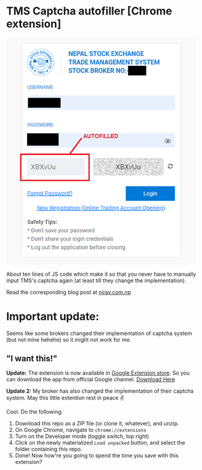 # TMS Captcha autofiller [Chrome extension]

![screenshot of this project](screenshot.png)

About ten lines of JS code which make it so that you never have to manually input TMS's captcha again (at least till they change the implementation).

Read the corresponding blog post at [nirav.com.np](https://nirav.com.np/2021/05/22/the-tms-website-sucks-so-i-made-a-captcha-autofiller.html)

# Important update: 

Seems like some brokers changed their implementation of captcha system (but not mine hehehe) so it might not work for me.

## "I want this!"

**Update:** The extension is now available in [Google Extension store](https://chrome.google.com/webstore/detail/tms-captcha-autofiller/bbnmlbcjjojlcigkphmancneeplopmhg). So you can download the app from official Google channel. [Download Here](https://chrome.google.com/webstore/detail/tms-captcha-autofiller/bbnmlbcjjojlcigkphmancneeplopmhg)

**Update 2:** My broker has also changed the implementation of their captcha system. May this little extention rest in peace ✌️

Cool. Do the following:

1. Download this repo as a ZIP file (or clone it, whatever), and unzip.
2. On Google Chrome, navigate to `chrome://extensions`
3. Turn on the Developer mode (toggle switch, top right)
4. Click on the newly materialized `Load unpacked` button, and select the folder containing this repo.
5. Done! Now how're you going to spend the time you save with this extension?
